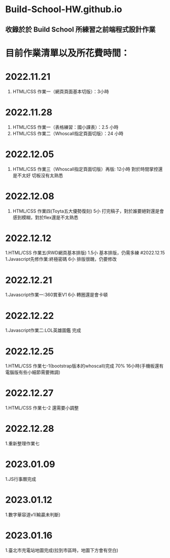# Build-School-HW.github.io
## 收錄於於 Build School 所練習之前端程式設計作業


# 目前作業清單以及所花費時間：

# 2022.11.21
1. HTML/CSS 作業一（網頁頁面基本切版）：3小時
# 2022.11.28
1. HTML/CSS 作業一（表格練習：國小課表）：2.5 小時
2. HTML/CSS 作業二（Whoscall指定頁面切版）：24 小時
# 2022.12.05
1. HTML/CSS 作業三（Whoscall指定頁面切版）再版: 12小時 對於時間掌控還是不太好 切板沒有太熟悉

# 2022.12.08
1. HTML/CSS 作業四(Toyta五大優勢復刻) 5小 打完稿子，對於誰要絕對還是會感到模糊，對於flex還是不太熟悉

# 2022.12.12
1.HTML/CSS 作業五(RWD網頁基本排版) 1.5小  基本排版，仍需多練
#2022.12.15
1.Javascript先修作業:終極密碼  6小 排版很醜，仍要修改

# 2022.12.21
1.Javascript作業一:360賞車V1 6小 轉圈還是會卡頓

# 2022.12.22
1.Javascript作業二:LOL英雄圖鑑 完成

# 2022.12.25
1.HTML/CSS 作業七-1(bootstrap版本的whoscall)完成 70% 16小時(手機板還有電腦版有些小細節需要微調)

# 2022.12.27
1.HTML/CSS 作業七-2 還需要小調整

# 2022.12.28
1.重新整理作業七

# 2023.01.09
1.JS行事曆完成

# 2023.01.12
1.數字華容道v1(輸贏未判斷)

# 2023.01.16
1.臺北市充電站地圖完成(拉到市區時，地圖下方會有空白)